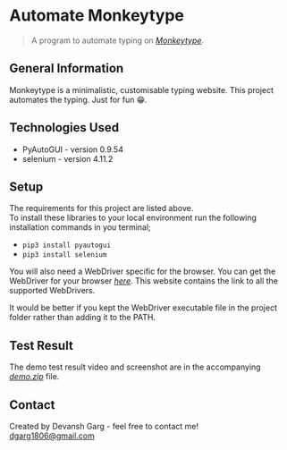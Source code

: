 # Automate Monkeytype

> A program to automate typing on [_Monkeytype_](https://monkeytype.com/).

## General Information

Monkeytype is a minimalistic, customisable typing website. This project automates the typing. Just for fun 😁.

## Technologies Used

* PyAutoGUI - version 0.9.54
* selenium - version 4.11.2
  
## Setup

The requirements for this project are listed above.  
To install these libraries to your local environment run the following installation commands in you terminal;

* `pip3 install pyautogui`
* `pip3 install selenium`
  
You will also need a WebDriver specific for the browser. You can get the WebDriver for your browser [_here_](https://learndataanalysis.org/download-browser-drivers-selenium-with-python/). This website contains the link to all the supported WebDrivers.

It would be better if you kept the WebDriver executable file in the project folder rather than adding it to the PATH.

## Test Result

The demo test result video and screenshot are in the accompanying [_demo.zip_](https://github.com/garg-tech/Automation/blob/main/Monkeytype/demo.zip) file.

## Contact
Created by Devansh Garg - feel free to contact me!  
dgarg1806@gmail.com

